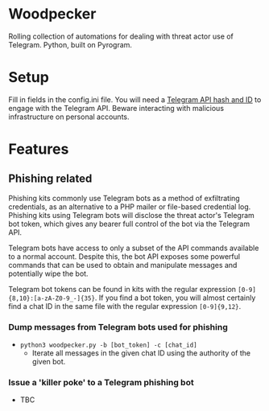 # Woodpecker

Rolling collection of automations for dealing with threat actor use of Telegram. Python, built on Pyrogram. 

# Setup

Fill in fields in the config.ini file. You will need a [Telegram API hash and ID](https://core.telegram.org/api/obtaining_api_id) to engage with the Telegram API. Beware interacting with malicious infrastructure on personal accounts.

# Features

## Phishing related

Phishing kits commonly use Telegram bots as a method of exfiltrating credentials, as an alternative to a PHP mailer or file-based credential log. Phishing kits using Telegram bots will disclose the threat actor's Telegram bot token, which gives any bearer full control of the bot via the Telegram API.

Telegram bots have access to only a subset of the API commands available to a normal account. Despite this, the bot API exposes some powerful commands that can be used to obtain and manipulate messages and potentially wipe the bot. 

Telegram bot tokens can be found in kits with the regular expression `[0-9]{8,10}:[a-zA-Z0-9_-]{35}`. If you find a bot token, you will almost certainly find a chat ID in the same file with the regular expression `[0-9]{9,12}`.  

### Dump messages from Telegram bots used for phishing 

- `python3 woodpecker.py -b [bot_token] -c [chat_id]`
	- Iterate all messages in the given chat ID using the authority of the given bot. 

### Issue a 'killer poke' to a Telegram phishing bot

- TBC

